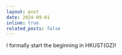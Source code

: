 ```yaml
---
layout: post
date: 2024-09-01
inline: true
related_posts: false
---
```


I formally start the beginning in HKUST(GZ)!
